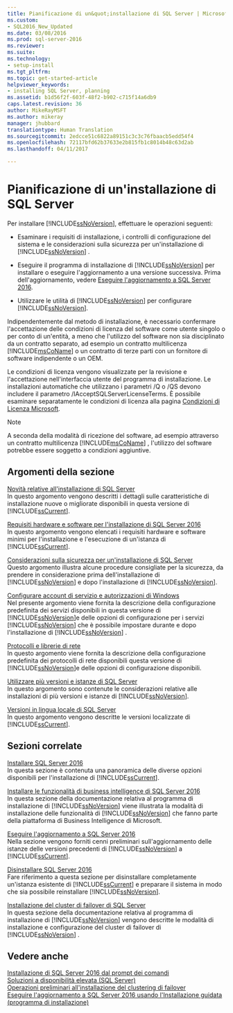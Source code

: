 ```yaml
---
title: Pianificazione di un&quot;installazione di SQL Server | Microsoft Docs
ms.custom:
- SQL2016_New_Updated
ms.date: 03/08/2016
ms.prod: sql-server-2016
ms.reviewer: 
ms.suite: 
ms.technology:
- setup-install
ms.tgt_pltfrm: 
ms.topic: get-started-article
helpviewer_keywords:
- installing SQL Server, planning
ms.assetid: b1d56f2f-603f-48f2-b902-c715f14a6db9
caps.latest.revision: 36
author: MikeRayMSFT
ms.author: mikeray
manager: jhubbard
translationtype: Human Translation
ms.sourcegitcommit: 2edcce51c6822a89151c3c3c76fbaacb5edd54f4
ms.openlocfilehash: 72117bfd62b37633e2b815fb1c8014b48c63d2ab
ms.lasthandoff: 04/11/2017

---
```

# <a name="planning-a-sql-server-installation"></a>Pianificazione di un'installazione di SQL Server
  Per installare [!INCLUDE[ssNoVersion](../../includes/ssnoversion-md.md)], effettuare le operazioni seguenti:  
  
-   Esaminare i requisiti di installazione, i controlli di configurazione del sistema e le considerazioni sulla sicurezza per un'installazione di [!INCLUDE[ssNoVersion](../../includes/ssnoversion-md.md)] .  
  
-   Eseguire il programma di installazione di [!INCLUDE[ssNoVersion](../../includes/ssnoversion-md.md)] per installare o eseguire l'aggiornamento a una versione successiva. Prima dell'aggiornamento, vedere [Eseguire l'aggiornamento a SQL Server 2016](../../database-engine/install-windows/upgrade-sql-server.md).  
  
-   Utilizzare le utilità di [!INCLUDE[ssNoVersion](../../includes/ssnoversion-md.md)] per configurare [!INCLUDE[ssNoVersion](../../includes/ssnoversion-md.md)].  
  
 Indipendentemente dal metodo di installazione, è necessario confermare l'accettazione delle condizioni di licenza del software come utente singolo o per conto di un'entità, a meno che l'utilizzo del software non sia disciplinato da un contratto separato, ad esempio un contratto multilicenza [!INCLUDE[msCoName](../../includes/msconame-md.md)] o un contratto di terze parti con un fornitore di software indipendente o un OEM.  
  
 Le condizioni di licenza vengono visualizzate per la revisione e l'accettazione nell'interfaccia utente del programma di installazione. Le installazioni automatiche che utilizzano i parametri /Q o /QS devono includere il parametro /IAcceptSQLServerLicenseTerms. È possibile esaminare separatamente le condizioni di licenza alla pagina [Condizioni di Licenza Microsoft](http://go.microsoft.com/fwlink/?LinkID=148209).  
  
> [!NOTE]  
>  A seconda della modalità di ricezione del software, ad esempio attraverso un contratto multilicenza [!INCLUDE[msCoName](../../includes/msconame-md.md)] , l'utilizzo del software potrebbe essere soggetto a condizioni aggiuntive.  
  
## <a name="in-this-section"></a>Argomenti della sezione  
 [Novità relative all'installazione di SQL Server](../../sql-server/install/what-s-new-in-sql-server-installation.md)  
 In questo argomento vengono descritti i dettagli sulle caratteristiche di installazione nuove o migliorate disponibili in questa versione di [!INCLUDE[ssCurrent](../../includes/sscurrent-md.md)].  
  
 [Requisiti hardware e software per l'installazione di SQL Server 2016](../../sql-server/install/hardware-and-software-requirements-for-installing-sql-server.md)  
 In questo argomento vengono elencati i requisiti hardware e software minimi per l'installazione e l'esecuzione di un'istanza di [!INCLUDE[ssCurrent](../../includes/sscurrent-md.md)].  
  
 [Considerazioni sulla sicurezza per un'installazione di SQL Server](../../sql-server/install/security-considerations-for-a-sql-server-installation.md)  
 Questo argomento illustra alcune procedure consigliate per la sicurezza, da prendere in considerazione prima dell'installazione di [!INCLUDE[ssNoVersion](../../includes/ssnoversion-md.md)] e dopo l'installazione di [!INCLUDE[ssNoVersion](../../includes/ssnoversion-md.md)].  
  
 [Configurare account di servizio e autorizzazioni di Windows](../../database-engine/configure-windows/configure-windows-service-accounts-and-permissions.md)  
 Nel presente argomento viene fornita la descrizione della configurazione predefinita dei servizi disponibili in questa versione di [!INCLUDE[ssNoVersion](../../includes/ssnoversion-md.md)]e delle opzioni di configurazione per i servizi [!INCLUDE[ssNoVersion](../../includes/ssnoversion-md.md)] che è possibile impostare durante e dopo l'installazione di [!INCLUDE[ssNoVersion](../../includes/ssnoversion-md.md)] .  
  
 [Protocolli e librerie di rete](../../sql-server/install/network-protocols-and-network-libraries.md)  
 In questo argomento viene fornita la descrizione della configurazione predefinita dei protocolli di rete disponibili questa versione di [!INCLUDE[ssNoVersion](../../includes/ssnoversion-md.md)]e delle opzioni di configurazione disponibili.  
  
 [Utilizzare più versioni e istanze di SQL Server](../../sql-server/install/work-with-multiple-versions-and-instances-of-sql-server.md)  
 In questo argomento sono contenute le considerazioni relative alle installazioni di più versioni e istanze di [!INCLUDE[ssNoVersion](../../includes/ssnoversion-md.md)].  
  
 [Versioni in lingua locale di SQL Server](../../sql-server/install/local-language-versions-in-sql-server.md)  
 In questo argomento vengono descritte le versioni localizzate di [!INCLUDE[ssCurrent](../../includes/sscurrent-md.md)].  
  
## <a name="related-sections"></a>Sezioni correlate  
 [Installare SQL Server 2016](../../database-engine/install-windows/install-sql-server.md)  
 In questa sezione è contenuta una panoramica delle diverse opzioni disponibili per l'installazione di [!INCLUDE[ssCurrent](../../includes/sscurrent-md.md)].  
  
 [Installare le funzionalità di business intelligence di SQL Server 2016](../../sql-server/install/install-sql-server-business-intelligence-features.md)  
 In questa sezione della documentazione relativa al programma di installazione di [!INCLUDE[ssNoVersion](../../includes/ssnoversion-md.md)] viene illustrata la modalità di installazione delle funzionalità di [!INCLUDE[ssNoVersion](../../includes/ssnoversion-md.md)] che fanno parte della piattaforma di Business Intelligence di Microsoft.  
  
 [Eseguire l'aggiornamento a SQL Server 2016](../../database-engine/install-windows/upgrade-sql-server.md)  
 Nella sezione vengono forniti cenni preliminari sull'aggiornamento delle istanze delle versioni precedenti di [!INCLUDE[ssNoVersion](../../includes/ssnoversion-md.md)] a [!INCLUDE[ssCurrent](../../includes/sscurrent-md.md)].  
  
 [Disinstallare SQL Server 2016](../../sql-server/install/uninstall-sql-server.md)  
 Fare riferimento a questa sezione per disinstallare completamente un'istanza esistente di [!INCLUDE[ssCurrent](../../includes/sscurrent-md.md)] e preparare il sistema in modo che sia possibile reinstallare [!INCLUDE[ssNoVersion](../../includes/ssnoversion-md.md)].  
  
 [Installazione del cluster di failover di SQL Server](../../sql-server/failover-clusters/install/sql-server-failover-cluster-installation.md)  
 In questa sezione della documentazione relativa al programma di installazione di [!INCLUDE[ssNoVersion](../../includes/ssnoversion-md.md)] vengono descritte le modalità di installazione e configurazione del cluster di failover di [!INCLUDE[ssNoVersion](../../includes/ssnoversion-md.md)] .  
  
## <a name="see-also"></a>Vedere anche  
 [Installazione di SQL Server 2016 dal prompt dei comandi](../../database-engine/install-windows/install-sql-server-2016-from-the-command-prompt.md)   
 [Soluzioni a disponibilità elevata &#40;SQL Server&#41;](../../sql-server/failover-clusters/high-availability-solutions-sql-server.md)   
 [Operazioni preliminari all'installazione del clustering di failover](../../sql-server/failover-clusters/install/before-installing-failover-clustering.md)   
 [Eseguire l'aggiornamento a SQL Server 2016 usando l'Installazione guidata &#40;programma di installazione&#41;](../../database-engine/install-windows/upgrade-sql-server-using-the-installation-wizard-setup.md)  
  
  

